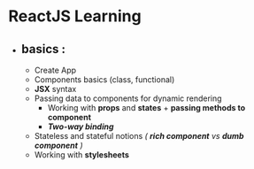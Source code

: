 # ReactJS Learning 
- ## basics :
    - Create App
    - Components basics (class, functional)
    - **JSX** syntax
    - Passing data to components for dynamic rendering
        - Working with **props** and **states** + **passing methods to component**
        - ***Two-way binding***
    - Stateless and stateful notions *( **rich component** vs **dumb component** )*
    - Working with **stylesheets**